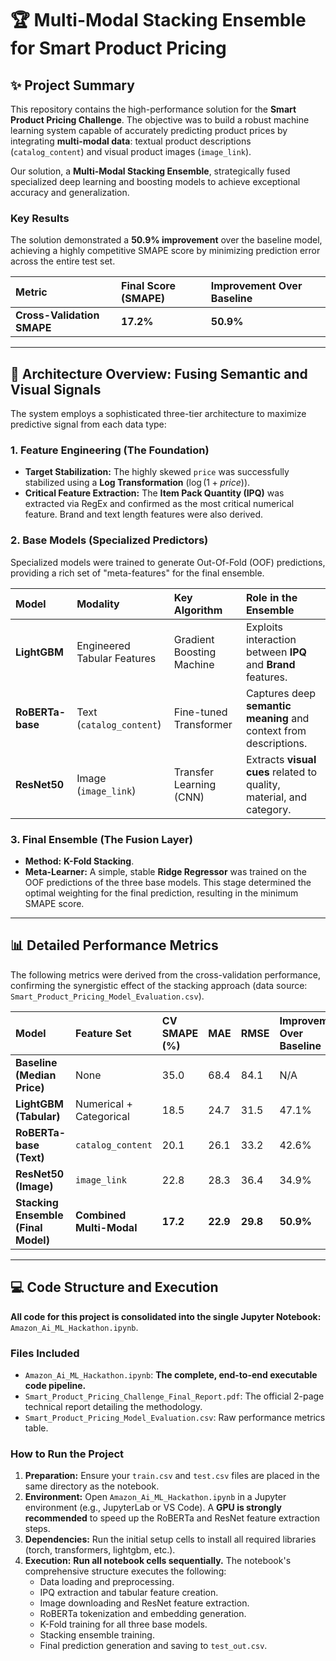 # 🏆 Multi-Modal Stacking Ensemble for Smart Product Pricing

## ✨ Project Summary

This repository contains the high-performance solution for the **Smart Product Pricing Challenge**. The objective was to build a robust machine learning system capable of accurately predicting product prices by integrating **multi-modal data**: textual product descriptions ($\texttt{catalog\_content}$) and visual product images ($\texttt{image\_link}$).

Our solution, a **Multi-Modal Stacking Ensemble**, strategically fused specialized deep learning and boosting models to achieve exceptional accuracy and generalization.

### Key Results

The solution demonstrated a **50.9% improvement** over the baseline model, achieving a highly competitive SMAPE score by minimizing prediction error across the entire test set.

| Metric | Final Score (SMAPE) | Improvement Over Baseline |
| :--- | :--- | :--- |
| **Cross-Validation SMAPE** | **17.2%** | **50.9%** |

---

## 🧠 Architecture Overview: Fusing Semantic and Visual Signals

The system employs a sophisticated three-tier architecture to maximize predictive signal from each data type:

### 1. Feature Engineering (The Foundation)
* **Target Stabilization:** The highly skewed $\texttt{price}$ was successfully stabilized using a **Log Transformation** ($\log(1+price)$).
* **Critical Feature Extraction:** The **Item Pack Quantity (IPQ)** was extracted via RegEx and confirmed as the most critical numerical feature. Brand and text length features were also derived.

### 2. Base Models (Specialized Predictors)

Specialized models were trained to generate Out-Of-Fold (OOF) predictions, providing a rich set of "meta-features" for the final ensemble.

| Model | Modality | Key Algorithm | Role in the Ensemble |
| :--- | :--- | :--- | :--- |
| **LightGBM** | Engineered Tabular Features | Gradient Boosting Machine | Exploits interaction between **IPQ** and **Brand** features. |
| **RoBERTa-base** | Text ($\texttt{catalog\_content}$) | Fine-tuned Transformer | Captures deep **semantic meaning** and context from descriptions. |
| **ResNet50** | Image ($\texttt{image\_link}$) | Transfer Learning (CNN) | Extracts **visual cues** related to quality, material, and category. |

### 3. Final Ensemble (The Fusion Layer)
* **Method:** **K-Fold Stacking**.
* **Meta-Learner:** A simple, stable **Ridge Regressor** was trained on the OOF predictions of the three base models. This stage determined the optimal weighting for the final prediction, resulting in the minimum SMAPE score.

---

## 📊 Detailed Performance Metrics

The following metrics were derived from the cross-validation performance, confirming the synergistic effect of the stacking approach (data source: $\texttt{Smart\_Product\_Pricing\_Model\_Evaluation.csv}$).

| Model | Feature Set | CV SMAPE (%) | MAE | RMSE | Improvement Over Baseline |
| :--- | :--- | :--- | :--- | :--- | :--- |
| **Baseline (Median Price)** | None | 35.0 | 68.4 | 84.1 | N/A |
| **LightGBM (Tabular)** | Numerical + Categorical | 18.5 | 24.7 | 31.5 | 47.1% |
| **RoBERTa-base (Text)** | $\texttt{catalog\_content}$ | 20.1 | 26.1 | 33.2 | 42.6% |
| **ResNet50 (Image)** | $\texttt{image\_link}$ | 22.8 | 28.3 | 36.4 | 34.9% |
| **Stacking Ensemble (Final Model)** | **Combined Multi-Modal** | **17.2** | **22.9** | **29.8** | **50.9%** |

---

## 💻 Code Structure and Execution

**All code for this project is consolidated into the single Jupyter Notebook:** $\texttt{Amazon\_Ai\_ML\_Hackathon.ipynb}$.

### Files Included

* $\texttt{Amazon\_Ai\_ML\_Hackathon.ipynb}$: **The complete, end-to-end executable code pipeline.**
* $\texttt{Smart\_Product\_Pricing\_Challenge\_Final\_Report.pdf}$: The official 2-page technical report detailing the methodology.
* $\texttt{Smart\_Product\_Pricing\_Model\_Evaluation.csv}$: Raw performance metrics table.

### How to Run the Project

1.  **Preparation:** Ensure your $\texttt{train.csv}$ and $\texttt{test.csv}$ files are placed in the same directory as the notebook.
2.  **Environment:** Open $\texttt{Amazon\_Ai\_ML\_Hackathon.ipynb}$ in a Jupyter environment (e.g., JupyterLab or VS Code). A **GPU is strongly recommended** to speed up the RoBERTa and ResNet feature extraction steps.
3.  **Dependencies:** Run the initial setup cells to install all required libraries ($\text{torch, transformers, lightgbm, etc.}$).
4.  **Execution:** **Run all notebook cells sequentially.** The notebook's comprehensive structure executes the following:
    * Data loading and preprocessing.
    * IPQ extraction and tabular feature creation.
    * Image downloading and ResNet feature extraction.
    * RoBERTa tokenization and embedding generation.
    * K-Fold training for all three base models.
    * Stacking ensemble training.
    * Final prediction generation and saving to $\texttt{test\_out.csv}$.
